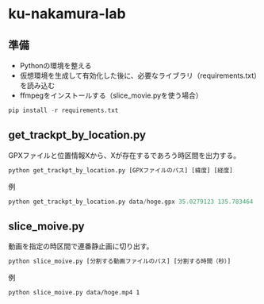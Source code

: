 # ku-nakamura-lab

## 準備
- Pythonの環境を整える
- 仮想環境を生成して有効化した後に、必要なライブラリ（requirements.txt）を読み込む
- ffmpegをインストールする（slice_movie.pyを使う場合）
```python
pip install -r requirements.txt
```

## get_trackpt_by_location.py
GPXファイルと位置情報Xから、Xが存在するであろう時区間を出力する。
```python
python get_trackpt_by_location.py [GPXファイルのパス] [緯度] [経度]
```
例
```python
python get_trackpt_by_location.py data/hoge.gpx 35.0279123 135.783464
```

## slice_moive.py
動画を指定の時区間で連番静止画に切り出す。
```python
python slice_moive.py [分割する動画ファイルのパス] [分割する時間（秒）]
```
例
```
python slice_moive.py data/hoge.mp4 1
```